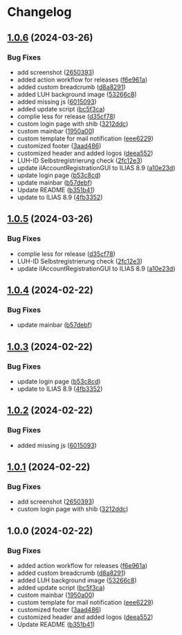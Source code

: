 # Changelog

## [1.0.6](https://github.com/iFadi/LUH-Skin/compare/v1.0.5...v1.0.6) (2024-03-26)


### Bug Fixes

* add screenshot ([2650393](https://github.com/iFadi/LUH-Skin/commit/2650393e951fbf3f5714ba68d7e284602df0ac51))
* added action workflow for releases ([f6e961a](https://github.com/iFadi/LUH-Skin/commit/f6e961a4f4e1b914d410876b804247ca2fd1b8cd))
* added custom breadcrumb ([d8a8291](https://github.com/iFadi/LUH-Skin/commit/d8a82913b15f93972b76f6657e1b394b9c322915))
* added LUH background image ([53266c8](https://github.com/iFadi/LUH-Skin/commit/53266c8cb54582efa81cefad06740ceab2841126))
* added missing js ([6015093](https://github.com/iFadi/LUH-Skin/commit/60150936ad6e8d461340669dd2ab259077c3bbf1))
* added update script ([bc5f3ca](https://github.com/iFadi/LUH-Skin/commit/bc5f3ca41e7e17e285da21034ccabf4a974b2812))
* complie less for release ([d35cf78](https://github.com/iFadi/LUH-Skin/commit/d35cf78beebe779f2b0a40d939b0f9cb2c542ee9))
* custom login page with shib ([3212ddc](https://github.com/iFadi/LUH-Skin/commit/3212ddcf2013cebcb50972df7112da8360e1d233))
* custom mainbar ([1950a00](https://github.com/iFadi/LUH-Skin/commit/1950a0008cd361754642d7fb802475ca5be9bdf2))
* custom template for mail notification ([eee6229](https://github.com/iFadi/LUH-Skin/commit/eee62290b13221ca4e2b2580738036c727bef322))
* customized footer ([3aad486](https://github.com/iFadi/LUH-Skin/commit/3aad4868f0549a1047053fad2660093515d1b2e3))
* customized header and added logos ([deea552](https://github.com/iFadi/LUH-Skin/commit/deea5526890890a27e23bfa1fd46375189556858))
* LUH-ID Selbstregistrierung check ([2fc12e3](https://github.com/iFadi/LUH-Skin/commit/2fc12e3c4e6921bd14cf48c842657d1a26559820))
* update ilAccountRegistrationGUI to ILIAS 8.9 ([a10e23d](https://github.com/iFadi/LUH-Skin/commit/a10e23d9eb647ad7907b449a0012226dbfce98bc))
* update login page ([b53c8cd](https://github.com/iFadi/LUH-Skin/commit/b53c8cd4f69d43b2b469327179d35aa5e5ffb6ac))
* update mainbar ([b57debf](https://github.com/iFadi/LUH-Skin/commit/b57debf0913e6d70aefe211d3ef4f2767b245979))
* Update README ([b351b41](https://github.com/iFadi/LUH-Skin/commit/b351b41ad68302a5bf7f5e634fbf4beb31ccde9e))
* update to ILIAS 8.9 ([4fb3352](https://github.com/iFadi/LUH-Skin/commit/4fb33528602ecb3fcece876542b6bdbad392513a))

## [1.0.5](https://github.com/iFadi/LUH-Skin/compare/v1.0.4...v1.0.5) (2024-03-26)


### Bug Fixes

* complie less for release ([d35cf78](https://github.com/iFadi/LUH-Skin/commit/d35cf78beebe779f2b0a40d939b0f9cb2c542ee9))
* LUH-ID Selbstregistrierung check ([2fc12e3](https://github.com/iFadi/LUH-Skin/commit/2fc12e3c4e6921bd14cf48c842657d1a26559820))
* update ilAccountRegistrationGUI to ILIAS 8.9 ([a10e23d](https://github.com/iFadi/LUH-Skin/commit/a10e23d9eb647ad7907b449a0012226dbfce98bc))

## [1.0.4](https://github.com/iFadi/LUH-Skin/compare/v1.0.3...v1.0.4) (2024-02-22)


### Bug Fixes

* update mainbar ([b57debf](https://github.com/iFadi/LUH-Skin/commit/b57debf0913e6d70aefe211d3ef4f2767b245979))

## [1.0.3](https://github.com/iFadi/LUH-Skin/compare/v1.0.2...v1.0.3) (2024-02-22)


### Bug Fixes

* update login page ([b53c8cd](https://github.com/iFadi/LUH-Skin/commit/b53c8cd4f69d43b2b469327179d35aa5e5ffb6ac))
* update to ILIAS 8.9 ([4fb3352](https://github.com/iFadi/LUH-Skin/commit/4fb33528602ecb3fcece876542b6bdbad392513a))

## [1.0.2](https://github.com/iFadi/LUH-Skin/compare/v1.0.1...v1.0.2) (2024-02-22)


### Bug Fixes

* added missing js ([6015093](https://github.com/iFadi/LUH-Skin/commit/60150936ad6e8d461340669dd2ab259077c3bbf1))

## [1.0.1](https://github.com/iFadi/LUH-Skin/compare/v1.0.0...v1.0.1) (2024-02-22)


### Bug Fixes

* add screenshot ([2650393](https://github.com/iFadi/LUH-Skin/commit/2650393e951fbf3f5714ba68d7e284602df0ac51))
* custom login page with shib ([3212ddc](https://github.com/iFadi/LUH-Skin/commit/3212ddcf2013cebcb50972df7112da8360e1d233))

## 1.0.0 (2024-02-22)


### Bug Fixes

* added action workflow for releases ([f6e961a](https://github.com/iFadi/LUH-Skin/commit/f6e961a4f4e1b914d410876b804247ca2fd1b8cd))
* added custom breadcrumb ([d8a8291](https://github.com/iFadi/LUH-Skin/commit/d8a82913b15f93972b76f6657e1b394b9c322915))
* added LUH background image ([53266c8](https://github.com/iFadi/LUH-Skin/commit/53266c8cb54582efa81cefad06740ceab2841126))
* added update script ([bc5f3ca](https://github.com/iFadi/LUH-Skin/commit/bc5f3ca41e7e17e285da21034ccabf4a974b2812))
* custom mainbar ([1950a00](https://github.com/iFadi/LUH-Skin/commit/1950a0008cd361754642d7fb802475ca5be9bdf2))
* custom template for mail notification ([eee6229](https://github.com/iFadi/LUH-Skin/commit/eee62290b13221ca4e2b2580738036c727bef322))
* customized footer ([3aad486](https://github.com/iFadi/LUH-Skin/commit/3aad4868f0549a1047053fad2660093515d1b2e3))
* customized header and added logos ([deea552](https://github.com/iFadi/LUH-Skin/commit/deea5526890890a27e23bfa1fd46375189556858))
* Update README ([b351b41](https://github.com/iFadi/LUH-Skin/commit/b351b41ad68302a5bf7f5e634fbf4beb31ccde9e))
